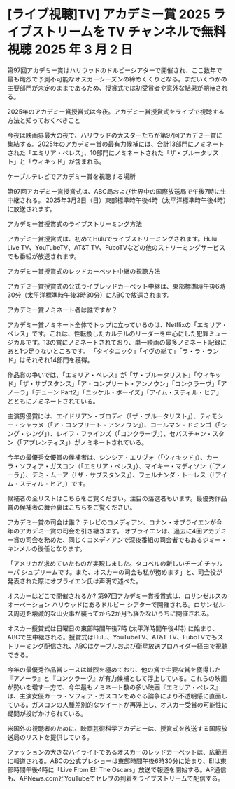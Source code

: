 # [ライブ視聴]TV] アカデミー賞 2025 ライブストリームを TV チャンネルで無料視聴 2025 年 3 月 2 日

第97回アカデミー賞はハリウッドのドルビーシアターで開催され、ここ数年で最も熾烈で予測不可能なオスカーシーズンの締めくくりとなる。まだいくつかの主要部門が未定のままであるため、授賞式では初受賞者や意外な結果が期待される。

2025年のアカデミー賞授賞式は今夜。アカデミー賞授賞式をライブで視聴する方法と知っておくべきこと

今夜は映画界最大の夜で、ハリウッドの大スターたちが第97回アカデミー賞に集結する。2025年のアカデミー賞の最有力候補には、合計13部門にノミネートされた「エミリア・ペレス」、10部門にノミネートされた「ザ・ブルータリスト」と「ウィキッド」が含まれる。

ケーブルテレビでアカデミー賞を視聴する場所

第97回アカデミー賞授賞式は、ABC局および世界中の国際放送局で午後7時に生中継される。 2025年3月2日（日）東部標準時午後4時（太平洋標準時午後4時）に放送されます。

アカデミー賞授賞式のライブストリーミング方法

アカデミー賞授賞式は、初めてHuluでライブストリーミングされます。Hulu Live TV、YouTubeTV、AT&T TV、FuboTVなどの他のストリーミングサービスでも番組が放送されます。

アカデミー賞授賞式のレッドカーペット中継の視聴方法

アカデミー賞授賞式の公式ライブレッドカーペット中継は、東部標準時午後6時30分（太平洋標準時午後3時30分）にABCで放送されます。

アカデミー賞ノミネート者は誰ですか？

アカデミー賞ノミネート全体でトップに立っているのは、Netflixの「エミリア・ペレス」です。これは、性転換したカルテルのリーダーを中心にした犯罪ミュージカルです。13の賞にノミネートされており、単一映画の最多ノミネート記録にあと1つ足りないところです。 「タイタニック」「イヴの総て」「ラ・ラ・ランド」はそれぞれ14部門を獲得。

作品賞の争いでは、「エミリア・ペレス」が「ザ・ブルータリスト」「ウィキッド」「ザ・サブスタンス」「ア・コンプリート・アンノウン」「コンクラーヴ」「アノーラ」「デューン Part2」「ニッケル・ボーイズ」「アイム・スティル・ヒア」とともにノミネートされている。

主演男優賞には、エイドリアン・ブロディ（「ザ・ブルータリスト」）、ティモシー・シャラメ（「ア・コンプリート・アンノウン」）、コールマン・ドミンゴ（「シング・シング」）、レイフ・ファインズ（「コンクラーヴ」）、セバスチャン・スタン（「アプレンティス」）がノミネートされている。

今年の最優秀女優賞の候補者は、シンシア・エリヴォ（「ウィキッド」）、カーラ・ソフィア・ガスコン（「エミリア・ペレス」）、マイキー・マディソン（「アノーラ」）、デミ・ムーア（「ザ・サブスタンス」）、フェルナンダ・トーレス（「アイム・スティル・ヒア」）です。

候補者の全リストはこちらをご覧ください。注目の落選者もいます。最優秀作品賞の候補者の舞台裏はこちらをご覧ください。

アカデミー賞の司会は誰？
テレビのコメディアン、コナン・オブライエンが今年のアカデミー賞の司会を引き継ぎます。
オブライエンは、過去に4回アカデミー賞の司会を務めた、同じくコメディアンで深夜番組の司会者でもあるジミー・キンメルの後任となります。

「アメリカが求めていたものが実現しました。タコベルの新しいチーズ チャルーパ シュプリームです。また、オスカーの司会も私が務めます」と、司会役が発表された際にオブライエン氏は声明で述べた。

オスカーはどこで開催されるか?
第97回アカデミー賞授賞式は、ロサンゼルスのオーベーション ハリウッドにあるドルビー シアターで開催される。ロサンゼルス周辺を壊滅的な山火事が襲ってから2か月も経たないうちに開催される。

オスカー授賞式は日曜日の東部時間午後7時 (太平洋時間午後4時) に始まり、ABCで生中継される。授賞式はHulu、YouTubeTV、AT&T TV、FuboTVでもストリーミング配信され、ABCはケーブルおよび衛星放送プロバイダー経由で視聴できる。

今年の最優秀作品賞レースは熾烈を極めており、他の賞で主要な賞を獲得した『アノーラ』と『コンクラーヴ』が有力候補として浮上している。これらの映画が勢いを増す一方で、今年最もノミネート数の多い映画『エミリア・ペレス』は、主演女優カーラ・ソフィア・ガスコンをめぐる論争により不透明感に直面している。ガスコンの人種差別的なツイートが再浮上し、オスカー受賞の可能性に疑問が投げかけられている。

米国外の視聴者のために、映画芸術科学アカデミーは、授賞式を放送する国際放送局のリストを提供している。

ファッションの大きなハイライトであるオスカーのレッドカーペットは、広範囲に報道される。ABCの公式プレショーは東部時間午後6時30分に始まり、E!は東部時間午後4時に「Live From E!: The Oscars」放送で報道を開始する。AP通信も、APNews.comとYouTubeでセレブの到着をライブストリームで配信する。
